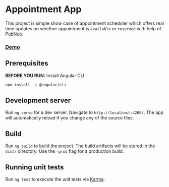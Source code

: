 # Appointment App

This project is simple show case of appointment scheduler which offers real time updates on whether appointment is `available` or `reserved` with help of PubNub.

### [Demo](https://online-edu.github.io/appointment/)

## Prerequisites

**BEFORE YOU RUN:** Install Angular CLI
```bash
npm install -g @angular/cli
```

## Development server

Run `ng serve` for a dev server. Navigate to `http://localhost:4200/`. The app will automatically reload if you change any of the source files.

## Build

Run `ng build` to build the project. The build artifacts will be stored in the `dist/` directory. Use the `-prod` flag for a production build.

## Running unit tests

Run `ng test` to execute the unit tests via [Karma](https://karma-runner.github.io).
